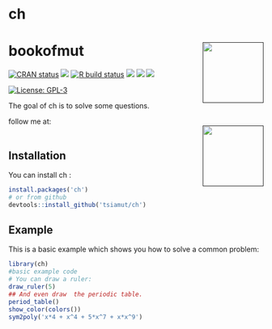 
# ch
# bookofmut <a  href=''><img  src='man/figure/wu.png' align="right" height="120" /></a>

<!-- badges: start -->
[![CRAN status](https://www.r-pkg.org/badges/version/ch)](https://CRAN.R-project.org/package=ch)
[![](https://img.shields.io/badge/devel%20version-0.1.2-blue.svg)](https://github.com/tsiamut/ch)
[![R build status](https://github.com/tsiamut/ch/workflows/R-CMD-check/badge.svg)](https://github.com/tsiamut/ch/actions)
![](http://cranlogs.r-pkg.org/badges/grand-total/ch?color=blue)
![](http://cranlogs.r-pkg.org/badges/ch?color=blue)
![](http://cranlogs.r-pkg.org/badges/last-week/ch?color=blue)

[![License: GPL-3](https://img.shields.io/badge/license-GPL--3-blue.svg)](https://cran.r-project.org/web/licenses/GPL-3)


<!-- badges: end -->

The goal of ch is to solve some questions.

follow me at: <br>
<a  href=''><img  src='man/figure/wuan.png' align="right" height="120" /></a>
<br>
## Installation

You can install  ch :

``` r
install.packages('ch')
# or from github
devtools::install_github('tsiamut/ch')
```

## Example

This is a basic example which shows you how to solve a common problem:

``` r
library(ch)
#basic example code
# You can draw a ruler:
draw_ruler(5)
## And even draw  the periodic table.
period_table()
show_color(colors())
sym2poly('x*4 + x^4 + 5*x^7 + x*x^9')
```



